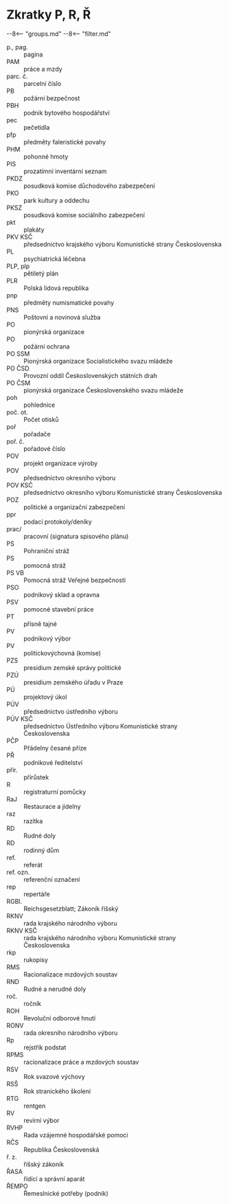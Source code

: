 # Zkratky P, R, Ř

--8<-- "groups.md"
--8<-- "filter.md"

<dl class="abbr-list">
<dt>p., pag.</dt>
		<dd>pagina</dd>
<dt>PAM</dt>
		<dd>práce a mzdy</dd>
<dt>parc. č.</dt>
		<dd>parcelní číslo</dd>
<dt>PB</dt>
		<dd>požární bezpečnost</dd>
<dt>PBH</dt>
		<dd>podnik bytového hospodářství</dd>
<dt>pec</dt>
		<dd>pečetidla</dd>
<dt>pfp</dt>
		<dd>předměty faleristické povahy</dd>
<dt>PHM</dt>
		<dd>pohonné hmoty</dd>
<dt>PIS</dt>
		<dd>prozatímní inventární seznam</dd>
<dt>PKDZ</dt>
		<dd>posudková komise důchodového zabezpečení</dd>
<dt>PKO</dt>
		<dd>park kultury a oddechu</dd>
<dt>PKSZ</dt>
		<dd>posudková komise sociálního zabezpečení</dd>
<dt>pkt</dt>
		<dd>plakáty</dd>
<dt>PKV KSČ</dt>
		<dd>předsednictvo krajského výboru Komunistické strany Československa</dd>
<dt>PL</dt>
		<dd>psychiatrická léčebna</dd>
<dt>PLP, plp</dt>
		<dd>pětiletý plán</dd>
<dt>PLR</dt>
		<dd>Polská lidová republika</dd>
<dt>pnp</dt>
		<dd>předměty numismatické povahy</dd>
<dt>PNS</dt>
		<dd>Poštovní a novinová služba</dd>
<dt>PO</dt>
		<dd>pionýrská organizace</dd>
<dt>PO</dt>
		<dd>požární ochrana</dd>
<dt>PO SSM</dt>
		<dd>Pionýrská organizace Socialistického svazu mládeže</dd>
<dt>PO ČSD</dt>
		<dd>Provozní oddíl Československých státních drah</dd>
<dt>PO ČSM</dt>
		<dd>pionýrská organizace Československého svazu mládeže</dd>
<dt>poh</dt>
		<dd>pohlednice</dd>
<dt>poč. ot.</dt>
		<dd>Počet otisků</dd>
<dt>poř</dt>
		<dd>pořadače</dd>
<dt>poř. č.</dt>
		<dd>pořadové číslo</dd>
<dt>POV</dt>
		<dd>projekt organizace výroby</dd>
<dt>POV</dt>
		<dd>předsednictvo okresního výboru</dd>
<dt>POV KSČ</dt>
		<dd>předsednictvo okresního výboru Komunistické strany Československa</dd>
<dt>POZ</dt>
		<dd>politické a organizační zabezpečení</dd>
<dt>ppr</dt>
		<dd>podací protokoly/deníky</dd>
<dt>prac/</dt>
		<dd>pracovní (signatura spisového plánu)</dd>
<dt>PS</dt>
		<dd>Pohraniční stráž</dd>
<dt>PS</dt>
		<dd>pomocná stráž</dd>
<dt>PS VB</dt>
		<dd>Pomocná stráž Veřejné bezpečnosti</dd>
<dt>PSO</dt>
		<dd>podnikový sklad a opravna</dd>
<dt>PSV</dt>
		<dd>pomocné stavební práce</dd>
<dt>PT</dt>
		<dd>přísně tajné</dd>
<dt>PV</dt>
		<dd>podnikový výbor</dd>
<dt>PV</dt>
		<dd>politickovýchovná (komise)</dd>
<dt>PZS</dt>
		<dd>presidium zemské správy politické</dd>
<dt>PZÚ</dt>
		<dd>presidium zemského úřadu v Praze</dd>
<dt>PÚ</dt>
		<dd>projektový úkol</dd>
<dt>PÚV</dt>
		<dd>předsednictvo ústředního výboru</dd>
<dt>PÚV KSČ</dt>
		<dd>předsednictvo Ústředního výboru Komunistické strany Československa</dd>
<dt>PČP</dt>
		<dd>Přádelny česané příze</dd>
<dt>PŘ</dt>
		<dd>podnikové ředitelství</dd>
<dt>přír.</dt>
		<dd>přírůstek</dd>
<dt>R</dt>
		<dd>registraturní pomůcky</dd>
<dt>RaJ</dt>
		<dd>Restaurace a jídelny</dd>
<dt>raz</dt>
		<dd>razítka</dd>
<dt>RD</dt>
		<dd>Rudné doly</dd>
<dt>RD</dt>
		<dd>rodinný dům</dd>
<dt>ref.</dt>
		<dd>referát</dd>
<dt>ref. ozn.</dt>
		<dd>referenční označení</dd>
<dt>rep</dt>
		<dd>repertáře</dd>
<dt>RGBl.</dt>
		<dd>Reichsgesetzblatt; Zákoník říšský</dd>
<dt>RKNV</dt>
		<dd>rada krajského národního výboru</dd>
<dt>RKNV KSČ</dt>
		<dd>rada krajského národního výboru Komunistické strany Československa</dd>
<dt>rkp</dt>
		<dd>rukopisy</dd>
<dt>RMS</dt>
		<dd>Racionalizace mzdových soustav</dd>
<dt>RND</dt>
		<dd>Rudné a nerudné doly</dd>
<dt>roč.</dt>
		<dd>ročník</dd>
<dt>ROH</dt>
		<dd>Revoluční odborové hnutí</dd>
<dt>RONV</dt>
		<dd>rada okresního národního výboru</dd>
<dt>Rp</dt>
		<dd>rejstřík podstat</dd>
<dt>RPMS</dt>
		<dd>racionalizace práce a mzdových soustav</dd>
<dt>RSV</dt>
		<dd>Rok svazové výchovy</dd>
<dt>RSŠ</dt>
		<dd>Rok stranického školení</dd>
<dt>RTG</dt>
		<dd>rentgen</dd>
<dt>RV</dt>
		<dd>revírní výbor</dd>
<dt>RVHP</dt>
		<dd>Rada vzájemné hospodářské pomoci</dd>
<dt>RČS</dt>
		<dd>Republika Československá</dd>
<dt>ř. z.</dt>
		<dd>říšský zákoník</dd>
<dt>ŘASA</dt>
		<dd>řídící a správní aparát</dd>
<dt>ŘEMPO</dt>
		<dd>Řemeslnické potřeby (podnik)</dd>
</dl>
